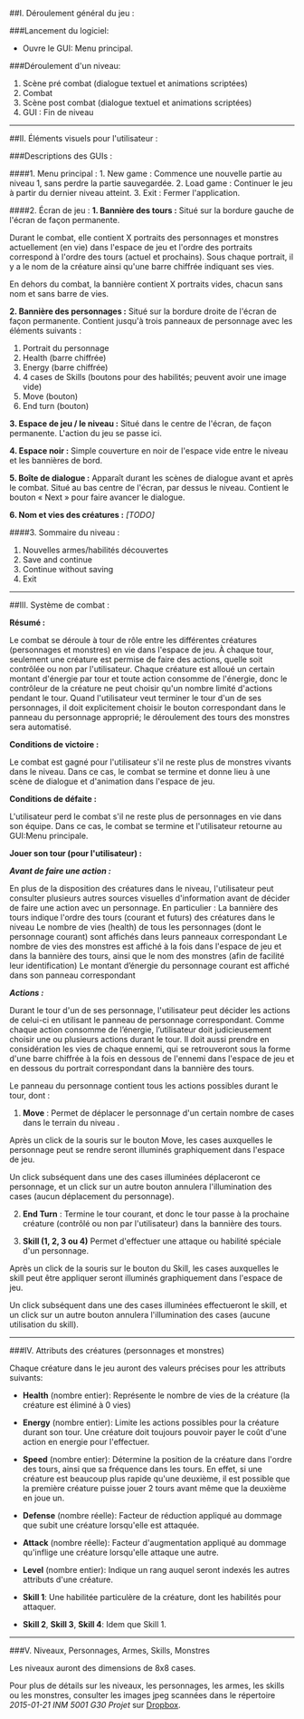 ##I. Déroulement général du jeu :

###Lancement du logiciel:

* Ouvre le GUI: Menu principal.

###Déroulement d'un niveau:

1. Scène pré combat (dialogue textuel et animations scriptées)
2. Combat
3. Scène post combat (dialogue textuel et animations scriptées)
4. GUI : Fin de niveau

___

##II. Éléments visuels pour l'utilisateur :

###Descriptions des GUIs :

####1. Menu principal :
      1. New game : Commence une nouvelle partie au niveau 1, sans perdre la partie sauvegardée.
      2. Load game : Continuer le jeu à partir du dernier niveau atteint.
      3. Exit : Fermer l'application.


####2. Écran de jeu :
**1. Bannière des tours :**
Situé sur la bordure gauche de l'écran de façon permanente.  

Durant le combat, elle contient X portraits des personnages et monstres actuellement (en vie) dans l'espace de jeu et l'ordre des portraits correspond à l'ordre des tours (actuel et prochains).  Sous chaque portrait, il y a le nom de la créature ainsi qu'une barre chiffrée indiquant ses vies.  

En dehors du combat, la bannière contient X portraits vides, chacun sans nom et sans barre de vies.

**2. Bannière des personnages :**
Situé sur la bordure droite de l'écran de façon permanente.  Contient jusqu'à trois panneaux de personnage avec les éléments suivants :
  1. Portrait du personnage
  2. Health (barre chiffrée)
  3. Energy (barre chiffrée)
  4. 4 cases de Skills (boutons pour des habilités; peuvent avoir une image vide)
  5. Move (bouton) 
  6. End turn (bouton) 

**3. Espace de jeu / le niveau :**
Situé dans le centre de l'écran, de façon permanente.  L'action du jeu se passe ici.

**4. Espace noir :**
Simple couverture en noir de l'espace vide entre le niveau et les bannières de bord.

**5. Boîte de dialogue :**
Apparaît durant les scènes de dialogue avant et après le combat.  Situé au bas centre de l'écran, par dessus le niveau.  Contient le bouton « Next » pour faire avancer le dialogue.

**6. Nom et vies des créatures :**
*[TODO]*


####3. Sommaire du niveau :
  1. Nouvelles armes/habilités découvertes
  2. Save and continue
  3. Continue without saving
  4. Exit

___

##III. Système de combat :

**Résumé :**

Le combat se déroule à tour de rôle entre les différentes créatures (personnages et monstres) en vie dans l'espace de jeu.  À chaque tour, seulement une créature est permise de faire des actions, quelle soit contrôlée ou non par l'utilisateur.  Chaque créature est alloué un certain montant d'énergie par tour et toute action consomme de l'énergie, donc le contrôleur de la créature ne peut choisir qu'un nombre limité d'actions pendant le tour.  Quand l'utilisateur veut terminer le tour d'un de ses personnages, il doit explicitement choisir le bouton correspondant dans le panneau du personnage approprié; le déroulement des tours des monstres sera automatisé.

**Conditions de victoire :**

Le combat est gagné pour l'utilisateur s'il ne reste plus de monstres vivants dans le niveau.  Dans ce cas, le combat se termine et donne lieu à une scène de dialogue et d'animation dans l'espace de jeu.

**Conditions de défaite :**

L'utilisateur perd le combat s'il ne reste plus de personnages en vie dans son équipe.  Dans ce cas, le combat se termine et l'utilisateur retourne au GUI:Menu principale.

**Jouer son tour (pour l'utilisateur) :**

*__Avant de faire une action :__*

En plus de la disposition des créatures dans le niveau, l'utilisateur peut consulter plusieurs autres sources visuelles d'information avant de décider de faire une action avec un personnage.  En particulier :
La bannière des tours indique l'ordre des tours (courant et futurs) des créatures dans le niveau
Le nombre de vies (health) de tous les personnages (dont le personnage courant) sont affichés dans leurs panneaux correspondant
Le nombre de vies des monstres est affiché à la fois dans l'espace de jeu et dans la bannière des tours, ainsi que le nom des monstres (afin de facilité leur identification)
Le montant d’énergie du personnage courant est affiché dans son panneau correspondant

*__Actions :__*

Durant le tour d'un de ses personnage, l'utilisateur peut décider les actions de celui-ci en utilisant le panneau de personnage correspondant.  Comme chaque action consomme de l’énergie, l’utilisateur doit judicieusement choisir une ou plusieurs actions durant le tour.  Il doit aussi prendre en considération les vies de chaque ennemi, qui se retrouveront sous la forme d'une barre chiffrée à la fois en dessous de l'ennemi dans l'espace de jeu et en dessous du portrait correspondant dans la bannière des tours.

Le panneau du personnage contient tous les actions possibles durant le tour, dont :

1. __Move__ :
Permet de déplacer le personnage d'un certain nombre de cases dans le terrain du niveau .  

Après un click de la souris sur le bouton Move, les cases auxquelles le personnage peut se rendre seront illuminés graphiquement dans l'espace de jeu.

Un click subséquent dans une des cases illuminées déplaceront ce personnage, et un click sur un autre bouton annulera l'illumination des cases (aucun déplacement du personnage).

2. __End Turn__ :
Termine le tour courant, et donc le tour passe à la prochaine créature (contrôlé ou non par l'utilisateur) dans la bannière des tours.

3. __Skill (1, 2, 3 ou 4)__
Permet d'effectuer une attaque ou habilité spéciale d'un personnage.

Après un click de la souris sur le bouton du Skill, les cases auxquelles le skill peut être 	appliquer seront illuminés graphiquement dans l'espace de jeu.

Un click subséquent dans une des cases illuminées effectueront le skill, et un click sur un 	autre bouton annulera l'illumination des cases (aucune utilisation du skill).

___

###IV. Attributs des créatures (personnages et monstres)

Chaque créature dans le jeu auront des valeurs précises pour les attributs suivants:

* **Health** (nombre entier):
Représente le nombre de vies de la créature (la créature est éliminé à 0 vies)

* **Energy** (nombre entier): Limite les actions possibles pour la créature durant son tour.  Une créature doit toujours pouvoir payer le coût d'une action en energie pour l'effectuer.

* **Speed** (nombre entier): Détermine la position de la créature dans l'ordre des tours, ainsi que sa fréquence dans les tours.  En effet, si une créature est beaucoup plus rapide qu'une deuxième, il est possible que la première créature puisse jouer 2 tours avant même que la deuxième en joue un.

* **Defense** (nombre réelle): Facteur de réduction appliqué au dommage que subit une créature lorsqu'elle est attaquée.

* **Attack** (nombre réelle): Facteur d'augmentation appliqué au dommage qu'inflige une créature lorsqu'elle attaque une autre.

* **Level** (nombre entier): Indique un rang auquel seront indexés les autres attributs d'une créature.

* **Skill 1**: Une habilitée particulère de la créature, dont les habilités pour attaquer.

* **Skill 2**, **Skill 3**, **Skill 4**: Idem que Skill 1.

___

###V. Niveaux, Personnages, Armes, Skills, Monstres

Les niveaux auront des dimensions de 8x8 cases.  

Pour plus de détails sur les niveaux, les personnages, les armes, les skills ou les monstres, consulter les images jpeg scannées dans le répertoire *2015-01-21 INM 5001 G30 Projet* sur [Dropbox](https://www.dropbox.com).  
